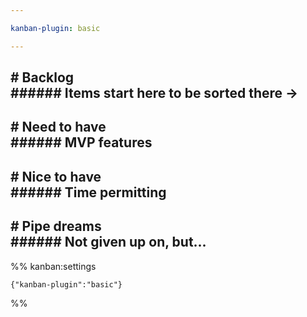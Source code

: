 ```yaml
---

kanban-plugin: basic

---
```


## # Backlog<br>###### Items start here to be sorted there ->



## # Need to have<br>###### MVP features



## # Nice to have<br>###### Time permitting



## # Pipe dreams<br>###### Not given up on, but...





%% kanban:settings
```
{"kanban-plugin":"basic"}
```
%%